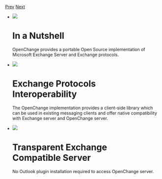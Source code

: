 <div class="wrap">
<!-- Slideshow -->
<div class="slideshow-container slideshow-home col-16">
<a href="" class="slideshow-prev">Prev</a>
<a href="" class="slideshow-next">Next</a>
<div class="frame">
<ul>
  <li class="item carousel-home">
  <div class="content-left col-10">
   <img src="/images/slideshow-nutshell.png"/>
  </div>
  <div class="content-right col-5">
   <div id="slideshow-title"><h1>In a Nutshell</h1></div>
   <p>OpenChange provides a portable Open Source implementation of Microsoft Exchange Server and Exchange protocols.</p>
  </div>
  </li>
  <li class="item carousel-home">
   <div class="content-left col-10">
    <img src="/images/slideshow-interop.png"/>
   </div>
   <div class="content-right col-5">
   <div id="slideshow-title"><h1>Exchange Protocols<br> Interoperability</h1></div>
   <p>The OpenChange implementation provides a client-side library which can be used in existing messaging clients and offer native compatibility with Exchange server and OpenChange server.</p>
   </div>
  </li>
  <li class="item carousel-home">
  <div class="content-left col-10">
  <img src="/images/slideshow-server.png"/>
  </div>
  <div class="content-right col-5">
  <div id="slideshow-title"><h1>Transparent Exchange <br> Compatible Server</h1></div>
  <p>No Outlook plugin installation required to access OpenChange server.</p>
  </li>
</ul>
</div>
</div>
<!-- End slideshow -->
</div>

<script type="text/javascript">
$('.slideshow-container').dacSlideshow({
auto: true,
btnPrev: '.slideshow-prev',
btnNext: '.slideshow-next'
});
</script>